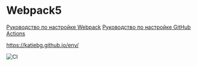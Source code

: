 # Webpack5

[Руководство по настройке Webpack](https://webpack.js.org/guides/)
[Руководство по настройке GitHub Actions](https://docs.github.com/en/actions/quickstart)

https://katiebg.github.io/env/


![CI](https://github.com/<OWNER>/<REPOSITORY>/actions/workflows/web.yml/badge.svg)
